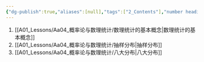 ```yaml
---
{"dg-publish":true,"aliases":[null],"tags":["2_Contents"],"number headings":"auto, first-level 1, max 6, A.1.","Created-Date":"2023-12-12 19:09:52","Modified-Date":"2024-04-18 11:53:25","permalink":"/A01_Lessons/Aa04_概率论与数理统计/第6章. 数理统计的基本概念/","dgPassFrontmatter":true}
---
```




1. [[A01_Lessons/Aa04_概率论与数理统计/数理统计的基本概念\|数理统计的基本概念]]
2. [[A01_Lessons/Aa04_概率论与数理统计/抽样分布\|抽样分布]]
3. [[A01_Lessons/Aa04_概率论与数理统计/八大分布\|八大分布]]

